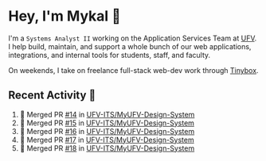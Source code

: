 # Hey, I'm Mykal 👋

I'm a `Systems Analyst II` working on the Application Services Team at [UFV](https://ufv.ca). 
I help build, maintain, and support a whole bunch of our web applications, integrations, and internal tools for students, staff, and faculty.

On weekends, I take on freelance full-stack web-dev work through [Tinybox](https://tinybox.dev).

## Recent Activity 🚀

<!--START_SECTION:activity-->
1. 🎉 Merged PR [#14](https://github.com/UFV-ITS/MyUFV-Design-System/pull/14) in [UFV-ITS/MyUFV-Design-System](https://github.com/UFV-ITS/MyUFV-Design-System)
2. 🎉 Merged PR [#15](https://github.com/UFV-ITS/MyUFV-Design-System/pull/15) in [UFV-ITS/MyUFV-Design-System](https://github.com/UFV-ITS/MyUFV-Design-System)
3. 🎉 Merged PR [#16](https://github.com/UFV-ITS/MyUFV-Design-System/pull/16) in [UFV-ITS/MyUFV-Design-System](https://github.com/UFV-ITS/MyUFV-Design-System)
4. 🎉 Merged PR [#17](https://github.com/UFV-ITS/MyUFV-Design-System/pull/17) in [UFV-ITS/MyUFV-Design-System](https://github.com/UFV-ITS/MyUFV-Design-System)
5. 🎉 Merged PR [#18](https://github.com/UFV-ITS/MyUFV-Design-System/pull/18) in [UFV-ITS/MyUFV-Design-System](https://github.com/UFV-ITS/MyUFV-Design-System)
<!--END_SECTION:activity-->
